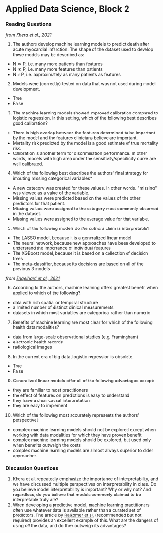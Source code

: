 # Applied Data Science, Block 2

### Reading Questions

*from [Khera et al., 2021](https://jamanetwork.com/journals/jamacardiology/fullarticle/2777055)*

1. The authors develop machine learning models to predict death after acute myocardial infarction. The shape of the dataset used to develop these models may be described as:
  - N &#8811; P, i.e. many more patients than features
  - N &#8810; P, i.e. many more features than patients
  - N &asymp; P, i.e. approximately as many patients as features
2. Models were (correctly) tested on data that was not used during model development.
  - True
  - False
3. The machine learning models showed improved calibration compared to logistic regression. In this setting, which of the following best describes good calibration?
  - There is high overlap between the features determined to be important by the model and the features clinicians believe are important.
  - Mortality risk predicted by the model is a good estimate of true mortality risk.
  - Calibration is another term for discrimination performance. In other words, models with high area under the sensitivity/specificity curve are well calibrated.
4. Which of the following best describes the authors' final strategy for imputing missing categorical variables?
  - A new category was created for these values. In other words, "missing" was viewed as a value of the variable.
  - Missing values were predicted based on the values of the other predictors for that patient.
  - Missing values were assigned to the category most commonly observed in the dataset.
  - Missing values were assigned to the average value for that variable.
5. Which of the following models do *the authors* claim is interpretable?
  - The LASSO model, because it is a generalized linear model
  - The neural network, because new approaches have been developed to understand the importance of individual features
  - The XGBoost model, because it is based on a collection of decision trees
  - The meta-classifier, because its decisions are based on all of the previous 3 models

*from [Engelhard et al., 2021](https://jamanetwork.com/journals/jamacardiology/article-abstract/2777054)*

6. According to the authors, machine learning offers greatest benefit when applied to which of the following?
  - data with rich spatial or temporal structure
  - a limited number of distinct clinical measurements
  - datasets in which most variables are categorical rather than numeric
7. Benefits of machine learning are most clear for which of the following health data modalities?
  - data from large-scale observational studies (e.g. Framingham)
  - electronic health records
  - radiological images
8. In the current era of big data, logistic regression is obsolete.
  - True
  - False
9. Generalized linear models offer all of the following advantages except:
  - they are familiar to most practitioners
  - the effect of features on predictions is easy to understand
  - they have a clear causal interpretation
  - they are easy to implement
10. Which of the following most accurately represents the authors' perspective?
  - complex machine learning models should not be explored except when working with data modalities for which they have proven benefit
  - complex machine learning models should be explored, but used only when benefits outweigh the costs
  - complex machine learning models are almost always superior to older approaches

### Discussion Questions

1. Khera et al. repeatedly emphasize the importance of interpretability, and we have discussed multiple perspectives on interpretability in class. Do you believe model interpretability is important? Why or why not? And regardless, do you believe that models commonly claimed to be interpretable truly are?
2. When developing a predictive model, machine learning practitioners often use whatever data is available rather than a curated set of predictors. The article by [Rajkomer et al.](https://www.nature.com/articles/s41746-018-0029-1) (recommended but not required) provides an excellent example of this. What are the dangers of using *all* the data, and do they outweigh its advantages?

